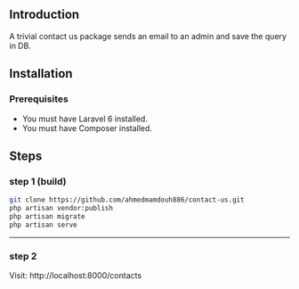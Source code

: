 ## Introduction

A trivial contact us package sends an email to an admin and save the query in DB.

## Installation

### Prerequisites

* You must have Laravel 6 installed.
* You must have Composer installed.

## Steps

### step 1 (build)

```bash
git clone https://github.com/ahmedmamdouh886/contact-us.git
php artisan vendor:publish
php artisan migrate
php artisan serve
``` 

<hr>

### step 2
Visit: http://localhost:8000/contacts